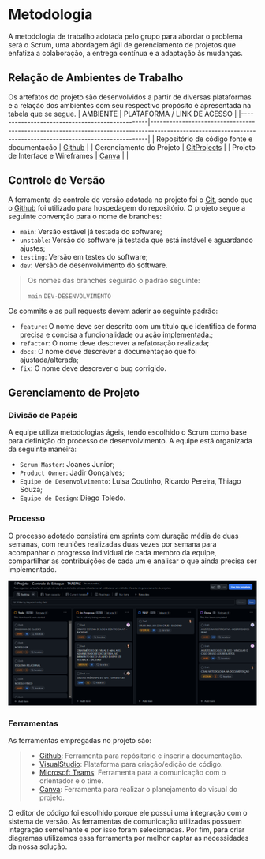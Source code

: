 
# Metodologia
A metodologia de trabalho adotada pelo grupo para abordar o problema será o Scrum, uma abordagem ágil de gerenciamento de projetos que enfatiza a colaboração, a entrega contínua e a adaptação às mudanças. 

## Relação de Ambientes de Trabalho
Os artefatos do projeto são desenvolvidos a partir de diversas plataformas e a relação dos ambientes com seu respectivo propósito é apresentada na tabela que se segue. 
| AMBIENTE                                       | PLATAFORMA / LINK DE ACESSO                                                                                                                               |
|------------------------------------------------|-----------------------------------------------------------------------------------------------------------------------------------------------------------|
| Repositório de código fonte e documentação     | [Github](https://github.com/ICEI-PUC-Minas-PMV-ADS/pmv-ads-2024-1-e4-proj-infra-t4-pmv-ads-2024-1-e4-proj-infra-t4-estoque)                               |
| Gerenciamento do Projeto                       | [GitProjects](https://github.com/orgs/ICEI-PUC-Minas-PMV-ADS/projects/874/views/1) |
| Projeto de Interface e  Wireframes | [Canva]() |                                                                                                                                                           |


## Controle de Versão
A ferramenta de controle de versão adotada no projeto foi o
[Git](https://git-scm.com/), sendo que o [Github](https://github.com)
foi utilizado para hospedagem do repositório.
O projeto segue a seguinte convenção para o nome de branches:
- `main`: Versão estável já testada do software;
- `unstable`: Versão do software já testada que está instável e aguardando ajustes;
- `testing`: Versão em testes do software;
- `dev`: Versão de desenvolvimento do software.

>Os nomes das branches seguirão o padrão seguinte:
>
>`main`
>`DEV-DESENVOLVIMENTO`

Os commits e as pull requests devem aderir ao seguinte padrão:

- `feature`: O nome deve ser descrito com um título que identifica de forma precisa e concisa a funcionalidade ou ação implementada.;
- `refactor`: O nome deve descrever a refatoração realizada;
- `docs`: O nome deve descrever a documentação que foi ajustada/alterada;
- `fix`: O nome deve descrever o bug corrigido.

## Gerenciamento de Projeto
### Divisão de Papéis
A equipe utiliza metodologias ágeis, tendo escolhido o Scrum como base para definição do processo de desenvolvimento. A equipe está organizada da seguinte maneira:
- `Scrum Master`: Joanes Junior;
- `Product Owner`: Jadir Gonçalves;
- `Equipe de Desenvolvimento`: Luisa Coutinho, Ricardo Pereira, Thiago Souza;
- `Equipe de Design`: Diego Toledo.

### Processo
O processo adotado consistirá em sprints com duração média de duas semanas, com reuniões realizadas duas vezes por semana para acompanhar o progresso individual de cada membro da equipe, compartilhar as contribuições de cada um e analisar o que ainda precisa ser implementado.

<div align="center"><img src="https://github.com/ICEI-PUC-Minas-PMV-ADS/pmv-ads-2024-1-e4-proj-infra-t4-pmv-ads-2024-1-e4-proj-infra-t4-estoque/blob/main/docs/img/GIT%20-%20PROJECTS%20-%20TASKS.png"/></div>

### Ferramentas
As ferramentas empregadas no projeto são:
> - [Github](https://github.com/): Ferramenta para repósitorio e inserir a documentação.
> - [VisualStudio](https://visualstudio.microsoft.com/pt-br/): Plataforma para criação/edição de código.
> - [Microsoft Teams](https://github.com/): Ferramenta para a comunicação com o orientador e o time.
> - [Canva](https://github.com/): Ferramenta para realizar o planejamento do visual do projeto.

O editor de código foi escolhido porque ele possui uma integração com o sistema de versão. As ferramentas de comunicação utilizadas possuem integração semelhante e por isso foram selecionadas. Por fim, para criar diagramas utilizamos essa ferramenta por melhor captar as necessidades da nossa solução.
